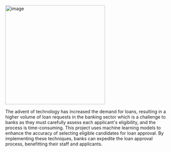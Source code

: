 <img width="312" alt="image" src="https://github.com/sharanya123-khanderao/Loan-Approval-Prediction/assets/83499909/e95956db-adb0-4934-87f0-fb3dd9d1b5a6">



The advent of technology has increased the demand for loans, resulting in a higher volume of loan requests in the banking sector which is a challenge to banks as they must carefully assess each applicant's eligibility, and the process is time-consuming.
This project uses machine learning models to enhance the accuracy of selecting eligible candidates for loan approval. By implementing these techniques, banks can expedite the loan approval process, benefitting their staff and applicants.
 
